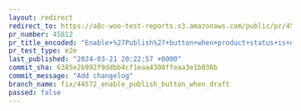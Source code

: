 ```yaml
---
layout: redirect
redirect_to: https://a8c-woo-test-reports.s3.amazonaws.com/public/pr/45812/e2e/index.html
pr_number: 45812
pr_title_encoded: "Enable+%27Publish%27+button+when+product+status+is+draft"
pr_test_type: e2e
last_published: "2024-03-21 20:22:57 +0000"
commit_sha: 6385e2b992f9ddbb4cf1eaa4308ffeaa3e1b036b
commit_message: "Add changelog"
branch_name: fix/44572_enable_publish_button_when_draft
passed: false
---
```

